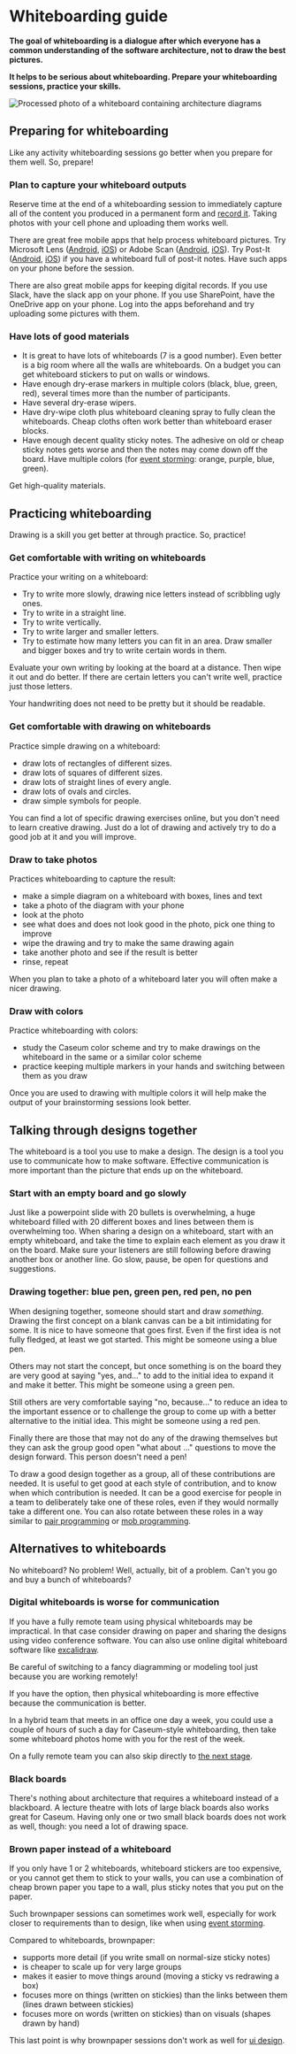 # Whiteboarding guide

**The goal of whiteboarding is a dialogue after which everyone has a common understanding of the software architecture, not to draw the best pictures.**

**It helps to be serious about whiteboarding. Prepare your whiteboarding sessions, practice your skills.**

![Processed photo of a whiteboard containing architecture diagrams](whiteboarding-example.jpg)

## Preparing for whiteboarding

Like any activity whiteboarding sessions go better when you prepare for them well. So, prepare!

### Plan to capture your whiteboard outputs

Reserve time at the end of a whiteboarding session to immediately capture all of the content you produced in a permanent form and [record it](records.md). Taking photos with your cell phone and uploading them works well.

There are great free mobile apps that help process whiteboard pictures. Try Microsoft Lens ([Android](https://play.google.com/store/apps/details?id=com.microsoft.office.officelens), [iOS](https://apps.apple.com/us/app/office-lens/id975925059)) or Adobe Scan ([Android](https://play.google.com/store/apps/details?id=com.adobe.scan.android), [iOS](https://apps.apple.com/us/app/adobe-scan-pdf-ocr-scanner/id1199564834)). Try Post-It ([Android](https://apps.apple.com/us/app/post-it/id920127738), [iOS](https://play.google.com/store/apps/details?id=com.mmm.postit)) if you have a whiteboard full of post-it notes. Have such apps on your phone before the session.

There are also great mobile apps for keeping digital records. If you use Slack, have the slack app on your phone. If you use SharePoint, have the OneDrive app on your phone. Log into the apps beforehand and try uploading some pictures with them.

### Have lots of good materials

* It is great to have lots of whiteboards (7 is a good number). Even better is a big room where all the walls are whiteboards. On a budget you can get whiteboard stickers to put on walls or windows.
* Have enough dry-erase markers in multiple colors (black, blue, green, red), several times more than the number of participants.
* Have several dry-erase wipers.
* Have dry-wipe cloth plus whiteboard cleaning spray to fully clean the whiteboards. Cheap cloths often work better than whiteboard eraser blocks.
* Have enough decent quality sticky notes. The adhesive on old or cheap sticky notes gets worse and then the notes may come down off the board. Have multiple colors (for [event storming](../events/event-storming.md): orange, purple, blue, green).

Get high-quality materials.

## Practicing whiteboarding

Drawing is a skill you get better at through practice. So, practice!

### Get comfortable with writing on whiteboards

Practice your writing on a whiteboard:
* Try to write more slowly, drawing nice letters instead of scribbling ugly ones.
* Try to write in a straight line.
* Try to write vertically.
* Try to write larger and smaller letters.
* Try to estimate how many letters you can fit in an area. Draw smaller and bigger boxes and try to write certain words in them.

Evaluate your own writing by looking at the board at a distance. Then wipe it out and do better. If there are certain letters you can't write well, practice just those letters.

Your handwriting does not need to be pretty but it should be readable.

### Get comfortable with drawing on whiteboards

Practice simple drawing on a whiteboard:
* draw lots of rectangles of different sizes.
* draw lots of squares of different sizes.
* draw lots of straight lines of every angle.
* draw lots of ovals and circles.
* draw simple symbols for people.

You can find a lot of specific drawing exercises online, but you don't need to learn creative drawing. Just do a lot of drawing and actively try to do a good job at it and you will improve.

### Draw to take photos

Practices whiteboarding to capture the result:
* make a simple diagram on a whiteboard with boxes, lines and text
* take a photo of the diagram with your phone
* look at the photo
* see what does and does not look good in the photo, pick one thing to improve
* wipe the drawing and try to make the same drawing again
* take another photo and see if the result is better
* rinse, repeat

When you plan to take a photo of a whiteboard later you will often make a nicer drawing.

### Draw with colors

Practice whiteboarding with colors:
* study the Caseum color scheme and try to make drawings on the whiteboard in the same or a similar color scheme
* practice keeping multiple markers in your hands and switching between them as you draw

Once you are used to drawing with multiple colors it will help make the output of your brainstorming sessions look better.

## Talking through designs together

The whiteboard is a tool you use to make a design. The design is a tool you use to communicate how to make software. Effective communication is more important than the picture that ends up on the whiteboard.

### Start with an empty board and go slowly

Just like a powerpoint slide with 20 bullets is overwhelming, a huge whiteboard filled with 20 different boxes and lines between them is overwhelming too. When sharing a design on a whiteboard, start with an empty whiteboard, and take the time to explain each element as you draw it on the board. Make sure your listeners are still following before drawing another box or another line. Go slow, pause, be open for questions and suggestions.

### Drawing together: blue pen, green pen, red pen, no pen

When designing together, someone should start and draw _something_. Drawing the first concept on a blank canvas can be a bit intimidating for some. It is nice to have someone that goes first. Even if the first idea is not fully fledged, at least we got started. This might be someone using a blue pen.

Others may not start the concept, but once something is on the board they are very good at saying "yes, and..." to add to the initial idea to expand it and make it better. This might be someone using a green pen.

Still others are very comfortable saying "no, because..." to reduce an idea to the important essence or to challenge the group to come up with a better alternative to the initial idea. This might be someone using a red pen.

Finally there are those that may not do any of the drawing themselves but they can ask the group good open "what about ..." questions to move the design forward. This person doesn't need a pen!

To draw a good design together as a group, all of these contributions are needed. It is useful to get good at each style of contribution, and to know when which contribution is needed. It can be a good exercise for people in a team to deliberately take one of these roles, even if they would normally take a different one. You can also rotate between these roles in a way similar to [pair programming](https://www.agilealliance.org/glossary/pairing/) or [mob programming](https://www.agilealliance.org/glossary/mob-programming/).

## Alternatives to whiteboards

No whiteboard? No problem! Well, actually, bit of a problem. Can't you go and buy a bunch of whiteboards?

### Digital whiteboards is worse for communication

If you have a fully remote team using physical whiteboards may be impractical. In that case consider drawing on paper and sharing the designs using video conference software. You can also use online digital whiteboard software like [excalidraw](https://excalidraw.com/).

Be careful of switching to a fancy diagramming or modeling tool just because you are working remotely!

If you have the option, then physical whiteboarding is more effective because the communication is better.

In a hybrid team that meets in an office one day a week, you could use a couple of hours of such a day for Caseum-style whiteboarding, then take some whiteboard photos home with you for the rest of the week.

On a fully remote team you can also skip directly to [the next stage](stages.md).

### Black boards

There's nothing about architecture that requires a whiteboard instead of a blackboard. A lecture theatre with lots of large black boards also works great for Caseum. Having only one or two small black boards does not work as well, though: you need a lot of drawing space.

### Brown paper instead of a whiteboard

If you only have 1 or 2 whiteboards, whiteboard stickers are too expensive, or you cannot get them to stick to your walls, you can use a combination of cheap brown paper you tape to a wall, plus sticky notes that you put on the paper.

Such brownpaper sessions can sometimes work well, especially for work closer to requirements than to design, like when using [event storming](../events/event-storming.md).

Compared to whiteboards, brownpaper:

* supports more detail (if you write small on normal-size sticky notes)
* is cheaper to scale up for very large groups
* makes it easier to move things around (moving a sticky vs redrawing a box)
* focuses more on things (written on stickies) than the links between them (lines drawn between stickies)
* focuses more on words (written on stickies) than on visuals (shapes drawn by hand)

This last point is why brownpaper sessions don't work as well for [ui design](../ui/ui-whiteboarding.md).
